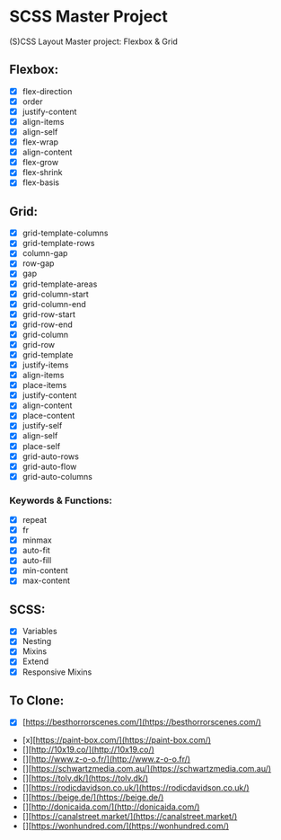 # SCSS Master Project

(S)CSS Layout Master project: Flexbox & Grid

## Flexbox:

- [x] flex-direction
- [x] order
- [x] justify-content
- [x] align-items
- [x] align-self
- [x] flex-wrap
- [x] align-content
- [x] flex-grow
- [x] flex-shrink
- [x] flex-basis

## Grid:

- [x] grid-template-columns
- [x] grid-template-rows
- [x] column-gap
- [x] row-gap
- [x] gap
- [x] grid-template-areas
- [x] grid-column-start
- [x] grid-column-end
- [x] grid-row-start
- [x] grid-row-end
- [x] grid-column
- [x] grid-row
- [x] grid-template
- [x] justify-items
- [x] align-items
- [x] place-items
- [x] justify-content
- [x] align-content
- [x] place-content
- [x] justify-self
- [x] align-self
- [x] place-self
- [x] grid-auto-rows
- [x] grid-auto-flow
- [x] grid-auto-columns

### Keywords & Functions:

- [x] repeat
- [x] fr
- [x] minmax
- [x] auto-fit
- [x] auto-fill
- [x] min-content
- [x] max-content

## SCSS:

- [x] Variables
- [x] Nesting
- [x] Mixins
- [x] Extend
- [x] Responsive Mixins

## To Clone:

- [x] [https://besthorrorscenes.com/](https://besthorrorscenes.com/)
- [x][https://paint-box.com/](https://paint-box.com/)
- [][http://10x19.co/](http://10x19.co/)
- [][http://www.z-o-o.fr/](http://www.z-o-o.fr/)
- [][https://schwartzmedia.com.au/](https://schwartzmedia.com.au/)
- [][https://tolv.dk/](https://tolv.dk/)
- [][https://rodicdavidson.co.uk/](https://rodicdavidson.co.uk/)
- [][https://beige.de/](https://beige.de/)
- [][http://donicaida.com/](http://donicaida.com/)
- [][https://canalstreet.market/](https://canalstreet.market/)
- [][https://wonhundred.com/](https://wonhundred.com/)
